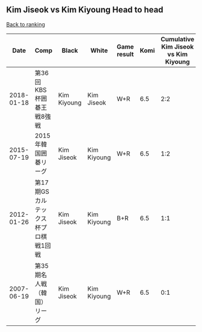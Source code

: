 ## Kim Jiseok vs Kim Kiyoung Head to head

[Back to ranking](../../index.md)




| **Date** | **Comp** | **Black** | **White** | **Game result** | **Komi** | **Cumulative Kim Jiseok vs Kim Kiyoung** | **Kim Jiseok streak** | **Kim Kiyoung streak** | 
| --- | --- | --- | --- | --- | --- | --- | --- | --- |
| 2018-01-18 | 第36回KBS杯囲碁王戦8強戦 | Kim Kiyoung | Kim Jiseok | W+R | 6.5 | 2:2 | 1 | 0 | 
| 2015-07-19 | 2015年韓国囲碁リーグ | Kim Jiseok | Kim Kiyoung | W+R | 6.5 | 1:2 | 0 | 1 | 
| 2012-01-26 | 第17期GSカルテックス杯プロ棋戦1回戦 | Kim Jiseok | Kim Kiyoung | B+R | 6.5 | 1:1 | 1 | 0 | 
| 2007-06-19 | 第35期名人戦（韓国）リーグ | Kim Jiseok | Kim Kiyoung | W+R | 6.5 | 0:1 | 0 | 1 |




